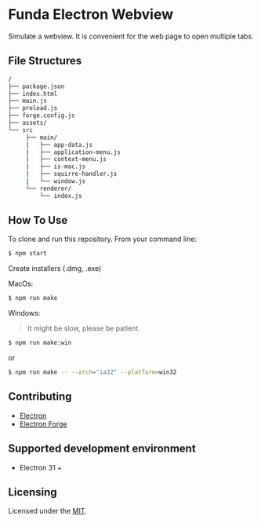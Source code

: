 # Funda Electron Webview


Simulate a webview. It is convenient for the web page to open multiple tabs.
 

## File Structures


```sh
/
├── package.json
├── index.html
├── main.js
├── preload.js
├── forge.config.js
├── assets/
└── src
     ├── main/
     |   ├── app-data.js
     |   ├── application-menu.js
     |   ├── context-menu.js
     |   ├── is-mac.js
     |   ├── squirre-handler.js
     |   └── window.js
     └── renderer/
         └── index.js
```


## How To Use

To clone and run this repository. From your command line:

```sh
$ npm start
```

Create installers (.dmg, .exe)

MacOs: 
```sh
$ npm run make
```

Windows:

> It might be slow, please be patient.

```sh
$ npm run make:win
```
or

```sh
$ npm run make -- --arch="ia32" --platform=win32
```


## Contributing

- [Electron](https://www.electronjs.org/)
- [Electron Forge](https://www.electronforge.io/)



## Supported development environment

- Electron 31 +


## Licensing

Licensed under the [MIT](https://opensource.org/licenses/MIT).



